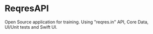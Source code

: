 # ReqresAPI
Open Source application for training. Using "reqres.in" API, Core Data, UI/Unit tests and Swift UI.
